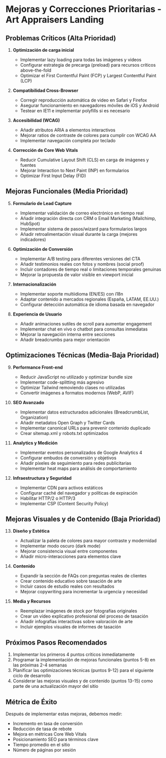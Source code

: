 # Mejoras y Correcciones Prioritarias - Art Appraisers Landing

## Problemas Críticos (Alta Prioridad)

1. **Optimización de carga inicial**
   - Implementar lazy loading para todas las imágenes y videos
   - Configurar estrategia de precarga (preload) para recursos críticos above-the-fold
   - Optimizar el First Contentful Paint (FCP) y Largest Contentful Paint (LCP)

2. **Compatibilidad Cross-Browser**
   - Corregir reproducción automática de video en Safari y Firefox
   - Asegurar funcionamiento en navegadores móviles de iOS y Android
   - Testear en IE11 e implementar polyfills si es necesario

3. **Accesibilidad (WCAG)**
   - Añadir atributos ARIA a elementos interactivos
   - Mejorar ratios de contraste de colores para cumplir con WCAG AA
   - Implementar navegación completa por teclado

4. **Corrección de Core Web Vitals**
   - Reducir Cumulative Layout Shift (CLS) en carga de imágenes y fuentes
   - Mejorar Interaction to Next Paint (INP) en formularios
   - Optimizar First Input Delay (FID)

## Mejoras Funcionales (Media Prioridad)

5. **Formulario de Lead Capture**
   - Implementar validación de correo electrónico en tiempo real
   - Añadir integración directa con CRM o Email Marketing (Mailchimp, HubSpot)
   - Implementar sistema de pasos/wizard para formularios largos
   - Añadir retroalimentación visual durante la carga (mejores indicadores)

6. **Optimización de Conversión**
   - Implementar A/B testing para diferentes versiones del CTA
   - Añadir testimonios reales con fotos y nombres (social proof)
   - Incluir contadores de tiempo real o limitaciones temporales genuinas
   - Mejorar la propuesta de valor visible en viewport inicial

7. **Internacionalización**
   - Implementar soporte multiidioma (EN/ES) con i18n
   - Adaptar contenido a mercados regionales (España, LATAM, EE.UU.)
   - Configurar detección automática de idioma basada en navegador

8. **Experiencia de Usuario**
   - Añadir animaciones sutiles de scroll para aumentar engagement
   - Implementar chat en vivo o chatbot para consultas inmediatas
   - Mejorar la navegación interna entre secciones
   - Añadir breadcrumbs para mejor orientación

## Optimizaciones Técnicas (Media-Baja Prioridad)

9. **Performance Front-end**
   - Reducir JavaScript no utilizado y optimizar bundle size
   - Implementar code-splitting más agresivo
   - Optimizar Tailwind removiendo clases no utilizadas
   - Convertir imágenes a formatos modernos (WebP, AVIF)

10. **SEO Avanzado**
    - Implementar datos estructurados adicionales (BreadcrumbList, Organization)
    - Añadir metadatos Open Graph y Twitter Cards
    - Implementar canonical URLs para prevenir contenido duplicado
    - Crear sitemap.xml y robots.txt optimizados

11. **Analytics y Medición**
    - Implementar eventos personalizados de Google Analytics 4
    - Configurar embudos de conversión y objetivos
    - Añadir píxeles de seguimiento para redes publicitarias
    - Implementar heat maps para análisis de comportamiento

12. **Infraestructura y Seguridad**
    - Implementar CDN para activos estáticos
    - Configurar caché del navegador y políticas de expiración
    - Habilitar HTTP/2 o HTTP/3
    - Implementar CSP (Content Security Policy)

## Mejoras Visuales y de Contenido (Baja Prioridad)

13. **Diseño y Estética**
    - Actualizar la paleta de colores para mayor contraste y modernidad
    - Implementar modo oscuro (dark mode)
    - Mejorar consistencia visual entre componentes
    - Añadir micro-interacciones para elementos clave

14. **Contenido**
    - Expandir la sección de FAQs con preguntas reales de clientes
    - Crear contenido educativo sobre tasación de arte
    - Incluir casos de estudio reales con resultados
    - Mejorar copywriting para incrementar la urgencia y necesidad

15. **Media y Recursos**
    - Reemplazar imágenes de stock por fotografías originales
    - Crear un vídeo explicativo profesional del proceso de tasación
    - Añadir infografías interactivas sobre valoración de arte
    - Incluir ejemplos visuales de informes de tasación

## Próximos Pasos Recomendados

1. Implementar los primeros 4 puntos críticos inmediatamente
2. Programar la implementación de mejoras funcionales (puntos 5-8) en las próximas 2-4 semanas
3. Planificar las optimizaciones técnicas (puntos 9-12) para el siguiente ciclo de desarrollo
4. Considerar las mejoras visuales y de contenido (puntos 13-15) como parte de una actualización mayor del sitio

## Métrica de Éxito

Después de implementar estas mejoras, debemos medir:
- Incremento en tasa de conversión
- Reducción de tasa de rebote
- Mejora en métricas Core Web Vitals
- Posicionamiento SEO para términos clave
- Tiempo promedio en el sitio
- Número de páginas por sesión 